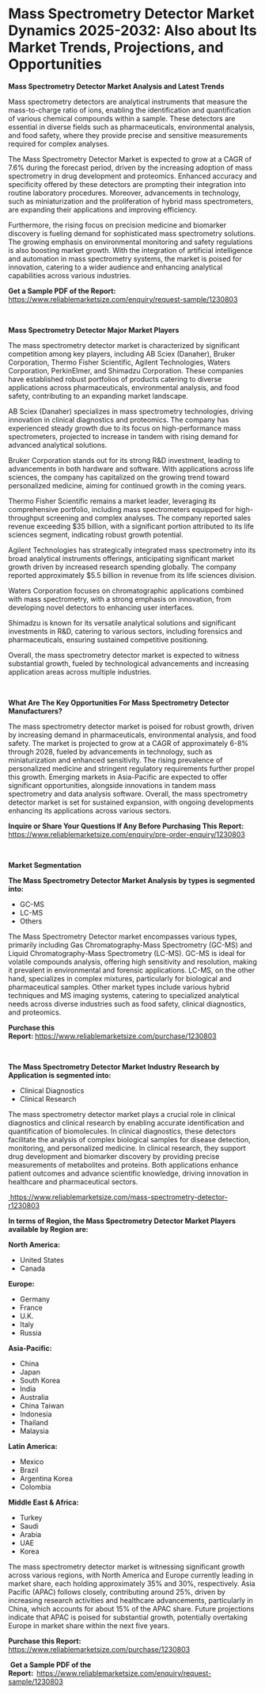 <p><h1>Mass Spectrometry Detector Market Dynamics 2025-2032: Also about Its Market Trends, Projections, and Opportunities</h1></p><p><strong>Mass Spectrometry Detector Market Analysis and Latest Trends</strong></p>
<p><p>Mass spectrometry detectors are analytical instruments that measure the mass-to-charge ratio of ions, enabling the identification and quantification of various chemical compounds within a sample. These detectors are essential in diverse fields such as pharmaceuticals, environmental analysis, and food safety, where they provide precise and sensitive measurements required for complex analyses.</p><p>The Mass Spectrometry Detector Market is expected to grow at a CAGR of 7.6% during the forecast period, driven by the increasing adoption of mass spectrometry in drug development and proteomics. Enhanced accuracy and specificity offered by these detectors are prompting their integration into routine laboratory procedures. Moreover, advancements in technology, such as miniaturization and the proliferation of hybrid mass spectrometers, are expanding their applications and improving efficiency.</p><p>Furthermore, the rising focus on precision medicine and biomarker discovery is fueling demand for sophisticated mass spectrometry solutions. The growing emphasis on environmental monitoring and safety regulations is also boosting market growth. With the integration of artificial intelligence and automation in mass spectrometry systems, the market is poised for innovation, catering to a wider audience and enhancing analytical capabilities across various industries.</p></p>
<p><strong>Get a Sample PDF of the Report:&nbsp;</strong> <a href="https://www.reliablemarketsize.com/enquiry/request-sample/1230803?utm_campaign=2462&utm_medium=2&utm_source=Github&utm_content=ia&utm_term=16042025&utm_id=mass-spectrometry-detector">https://www.reliablemarketsize.com/enquiry/request-sample/1230803</a></p>
<p>&nbsp;</p>
<p><strong>Mass Spectrometry Detector Major Market Players</strong></p>
<p><p>The mass spectrometry detector market is characterized by significant competition among key players, including AB Sciex (Danaher), Bruker Corporation, Thermo Fisher Scientific, Agilent Technologies, Waters Corporation, PerkinElmer, and Shimadzu Corporation. These companies have established robust portfolios of products catering to diverse applications across pharmaceuticals, environmental analysis, and food safety, contributing to an expanding market landscape.</p><p>AB Sciex (Danaher) specializes in mass spectrometry technologies, driving innovation in clinical diagnostics and proteomics. The company has experienced steady growth due to its focus on high-performance mass spectrometers, projected to increase in tandem with rising demand for advanced analytical solutions.</p><p>Bruker Corporation stands out for its strong R&D investment, leading to advancements in both hardware and software. With applications across life sciences, the company has capitalized on the growing trend toward personalized medicine, aiming for continued growth in the coming years.</p><p>Thermo Fisher Scientific remains a market leader, leveraging its comprehensive portfolio, including mass spectrometers equipped for high-throughput screening and complex analyses. The company reported sales revenue exceeding $35 billion, with a significant portion attributed to its life sciences segment, indicating robust growth potential.</p><p>Agilent Technologies has strategically integrated mass spectrometry into its broad analytical instruments offerings, anticipating significant market growth driven by increased research spending globally. The company reported approximately $5.5 billion in revenue from its life sciences division.</p><p>Waters Corporation focuses on chromatographic applications combined with mass spectrometry, with a strong emphasis on innovation, from developing novel detectors to enhancing user interfaces.</p><p>Shimadzu is known for its versatile analytical solutions and significant investments in R&D, catering to various sectors, including forensics and pharmaceuticals, ensuring sustained competitive positioning.</p><p>Overall, the mass spectrometry detector market is expected to witness substantial growth, fueled by technological advancements and increasing application areas across multiple industries.</p></p>
<p>&nbsp;</p>
<p><strong>What Are The Key Opportunities For Mass Spectrometry Detector Manufacturers?</strong></p>
<p><p>The mass spectrometry detector market is poised for robust growth, driven by increasing demand in pharmaceuticals, environmental analysis, and food safety. The market is projected to grow at a CAGR of approximately 6-8% through 2028, fueled by advancements in technology, such as miniaturization and enhanced sensitivity. The rising prevalence of personalized medicine and stringent regulatory requirements further propel this growth. Emerging markets in Asia-Pacific are expected to offer significant opportunities, alongside innovations in tandem mass spectrometry and data analysis software. Overall, the mass spectrometry detector market is set for sustained expansion, with ongoing developments enhancing its applications across various sectors.</p></p>
<p><strong>Inquire or Share Your Questions If Any Before Purchasing This Report:</strong> <a href="https://www.reliablemarketsize.com/enquiry/pre-order-enquiry/1230803?utm_campaign=2462&utm_medium=2&utm_source=Github&utm_content=ia&utm_term=16042025&utm_id=mass-spectrometry-detector">https://www.reliablemarketsize.com/enquiry/pre-order-enquiry/1230803</a></p>
<p>&nbsp;</p>
<p><strong>Market Segmentation</strong></p>
<p><strong>The Mass Spectrometry Detector Market Analysis by types is segmented into:</strong></p>
<p><ul><li>GC-MS</li><li>LC-MS</li><li>Others</li></ul></p>
<p><p>The Mass Spectrometry Detector market encompasses various types, primarily including Gas Chromatography-Mass Spectrometry (GC-MS) and Liquid Chromatography-Mass Spectrometry (LC-MS). GC-MS is ideal for volatile compounds analysis, offering high sensitivity and resolution, making it prevalent in environmental and forensic applications. LC-MS, on the other hand, specializes in complex mixtures, particularly for biological and pharmaceutical samples. Other market types include various hybrid techniques and MS imaging systems, catering to specialized analytical needs across diverse industries such as food safety, clinical diagnostics, and proteomics.</p></p>
<p><strong>Purchase this Report:&nbsp;</strong><a href="https://www.reliablemarketsize.com/purchase/1230803?utm_campaign=2462&utm_medium=2&utm_source=Github&utm_content=ia&utm_term=16042025&utm_id=mass-spectrometry-detector">https://www.reliablemarketsize.com/purchase/1230803</a></p>
<p>&nbsp;</p>
<p><strong>The Mass Spectrometry Detector Market Industry Research by Application is segmented into:</strong></p>
<p><ul><li>Clinical Diagnostics</li><li>Clinical Research</li></ul></p>
<p><p>The mass spectrometry detector market plays a crucial role in clinical diagnostics and clinical research by enabling accurate identification and quantification of biomolecules. In clinical diagnostics, these detectors facilitate the analysis of complex biological samples for disease detection, monitoring, and personalized medicine. In clinical research, they support drug development and biomarker discovery by providing precise measurements of metabolites and proteins. Both applications enhance patient outcomes and advance scientific knowledge, driving innovation in healthcare and pharmaceutical sectors.</p></p>
<p><a href="https://www.reliablemarketsize.com/mass-spectrometry-detector-r1230803?utm_campaign=2462&utm_medium=2&utm_source=Github&utm_content=ia&utm_term=16042025&utm_id=mass-spectrometry-detector">&nbsp;https://www.reliablemarketsize.com/mass-spectrometry-detector-r1230803</a></p>
<p><strong>In terms of Region, the Mass Spectrometry Detector Market Players available by Region are:</strong></p>
<p>
    <p> <strong> North America: </strong>
        <ul>
            <li>United States</li>
            <li>Canada</li>
        </ul>
        </p> 
    <p> <strong> Europe: </strong>
        <ul>
            <li>Germany</li>
            <li>France</li>
            <li>U.K.</li>
            <li>Italy</li>
            <li>Russia</li>
        </ul>
        </p> 
    <p> <strong> Asia-Pacific: </strong>
        <ul>
            <li>China</li>
            <li>Japan</li>
            <li>South Korea</li>
            <li>India</li>
            <li>Australia</li>
            <li>China Taiwan</li>
            <li>Indonesia</li>
            <li>Thailand</li>
            <li>Malaysia</li>
        </ul>
        </p> 
    <p> <strong> Latin America: </strong>
        <ul>
            <li>Mexico</li>
            <li>Brazil</li>
            <li>Argentina Korea</li>
            <li>Colombia</li>
        </ul>
        </p> 
    <p> <strong> Middle East & Africa: </strong>
        <ul>
            <li>Turkey</li>
            <li>Saudi</li>
            <li>Arabia</li>
            <li>UAE</li>
            <li>Korea</li>
        </ul>
    </p>
    </p>
<p><p>The mass spectrometry detector market is witnessing significant growth across various regions, with North America and Europe currently leading in market share, each holding approximately 35% and 30%, respectively. Asia Pacific (APAC) follows closely, contributing around 25%, driven by increasing research activities and healthcare advancements, particularly in China, which accounts for about 15% of the APAC share. Future projections indicate that APAC is poised for substantial growth, potentially overtaking Europe in market share within the next five years.</p></p>
<p><strong>Purchase this Report: </strong><a href="https://www.reliablemarketsize.com/purchase/1230803?utm_campaign=2462&utm_medium=2&utm_source=Github&utm_content=ia&utm_term=16042025&utm_id=mass-spectrometry-detector">https://www.reliablemarketsize.com/purchase/1230803</a></p>
<p>&nbsp;<strong>Get a Sample PDF of the Report:&nbsp;&nbsp;</strong><a href="https://www.reliablemarketsize.com/enquiry/request-sample/1230803?utm_campaign=2462&utm_medium=2&utm_source=Github&utm_content=ia&utm_term=16042025&utm_id=mass-spectrometry-detector">https://www.reliablemarketsize.com/enquiry/request-sample/1230803</a></p>
<p><strong></strong></p>
<p><p></p><p></p><p></p></p>